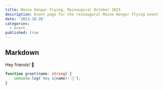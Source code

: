 ```yaml
---
title: Maine Hangar Flying, Reinaugural October 2023
description: Event page for the reinaugural Maine Hangar Flying event
date: '2023-10-26'
categories:
  - event
published: true
---
```


## Markdown

Hey friends! 👋

```ts
function greet(name: string) {
	console.log(`Hey ${name}! 👋`);
}
```
